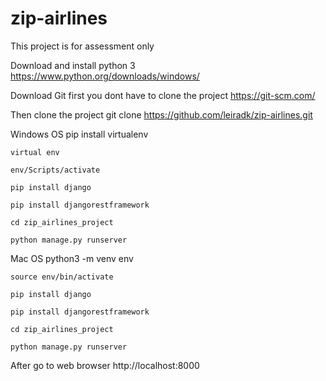# zip-airlines
This project is for assessment only

Download and install python 3
https://www.python.org/downloads/windows/

Download Git first you dont have to clone the project
https://git-scm.com/


Then clone the project
git clone https://github.com/leiradk/zip-airlines.git


Windows OS
	pip install virtualenv

	virtual env
	
	env/Scripts/activate 	

	pip install django

	pip install djangorestframework

	cd zip_airlines_project

	python manage.py runserver
	
Mac OS
	python3 -m venv env

	source env/bin/activate
	
	pip install django

	pip install djangorestframework

	cd zip_airlines_project

	python manage.py runserver

After go to web browser
http://localhost:8000
	
